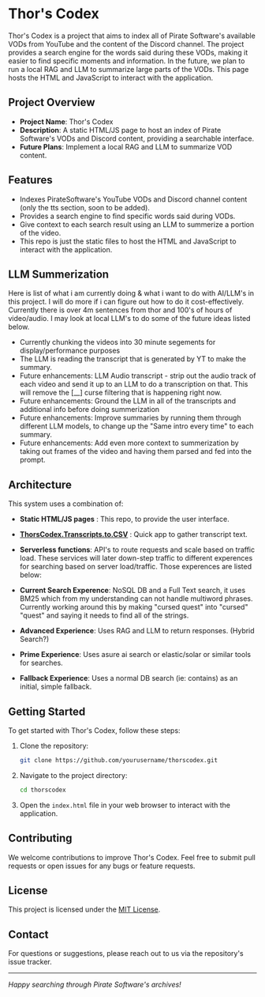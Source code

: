 # Thor's Codex

Thor's Codex is a project that aims to index all of Pirate Software's available VODs from YouTube and the content of the Discord channel. The project provides a search engine for the words said during these VODs, making it easier to find specific moments and information. In the future, we plan to run a local RAG and LLM to summarize large parts of the VODs. This page hosts the HTML and JavaScript to interact with the application.

## Project Overview

- **Project Name**: Thor's Codex
- **Description**: A static HTML/JS page to host an index of Pirate Software's VODs and Discord content, providing a searchable interface.
- **Future Plans**: Implement a local RAG and LLM to summarize VOD content.

## Features

- Indexes PirateSoftware's YouTube VODs and Discord channel content (only the tts section, soon to be added).
- Provides a search engine to find specific words said during VODs.
- Give context to each search result using an LLM to summerize a portion of the video. 
- This repo is just the static files to host the HTML and JavaScript to interact with the application.

## LLM Summerization
Here is list of what i am currently doing & what i want to do with AI/LLM's in this project. I will do more if i can figure out how to do it cost-effectively. Currently there is over 4m sentences from thor and 100's of hours of video/audio. I may look at local LLM's to do some of the future ideas listed below. 

 - Currently chunking the videos into 30 minute segements for display/performance purposes
 - The LLM is reading the transcript that is generated by YT to make the summary.
 - Future enhancements: LLM Audio transcript - strip out the audio track of each video and send it up to an LLM to do a transcription on that. This will remove the [__] curse filtering that is happening right now. 
 - Future enhancements: Ground the LLM in all of the transcripts and additional info before doing summerization
 - Future enhancements: Improve summaries by running them through different LLM models, to change up the "Same intro every time" to each summary.
 - Future enhancements: Add even more context to summerization by taking out frames of the video and having them parsed and fed into the prompt. 

## Architecture

This system uses a combination of:
- **Static HTML/JS pages** : This repo,  to provide the user interface.
- **[ThorsCodex.Transcripts.to.CSV](https://github.com/Graf3x/ThorsCodex.Transcripts.to.CSV)** : Quick app to gather transcript text.
- **Serverless functions**: API's to route requests and scale based on traffic load. These services will later down-step traffic to different experences for searching based on server load/traffic. Those experences are listed below:

 - **Current Search Experence**: NoSQL DB and a Full Text search, it uses BM25 which from my understanding can not handle multiword phrases. Currently working around this by making "cursed quest" into "cursed" "quest" and saying it needs to find all of the strings.
  - **Advanced Experience**: Uses RAG and LLM to return responses. (Hybrid Search?)
  - **Prime Experience**: Uses asure ai search or elastic/solar or similar tools for searches.
  - **Fallback Experience**: Uses a normal DB search (ie: contains) as an initial, simple fallback.
  
  
## Getting Started

To get started with Thor's Codex, follow these steps:

1. Clone the repository:
    ```sh
    git clone https://github.com/yourusername/thorscodex.git
    ```

2. Navigate to the project directory:
    ```sh
    cd thorscodex
    ```

3. Open the `index.html` file in your web browser to interact with the application.

## Contributing

We welcome contributions to improve Thor's Codex. Feel free to submit pull requests or open issues for any bugs or feature requests.

## License

This project is licensed under the [MIT License](LICENSE).

## Contact

For questions or suggestions, please reach out to us via the repository's issue tracker.

---

*Happy searching through Pirate Software's archives!*

